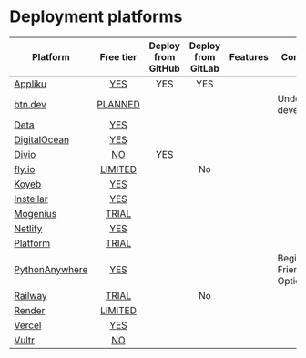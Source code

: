 # Deployment platforms

| Platform                                          |                                     Free tier                                     | Deploy from GitHub | Deploy from GitLab | Features | Comments                 |
| ------------------------------------------------- | :-------------------------------------------------------------------------------: | :----------------: | :----------------: | -------- | ------------------------ |
| [Appliku](https://appliku.com)                    |                        [YES](https://appliku.com/#pricing)                        |        YES         |        YES         |          |                          |
| [btn.dev](https://btn.dev)                        | [PLANNED](https://gist.github.com/carltongibson/638e6695ec990e288fa461f6b339e5d9) |                    |                    |          | Under development        |
| [Deta](https://www.deta.sh)                       |                         [YES](https://deta.space/limits)                          |                    |                    |          |                          |
| [DigitalOcean](https://www.digitalocean.com)      |                    [YES](https://www.digitalocean.com/pricing)                    |                    |                    |          |                          |
| [Divio](https://www.divio.com)                    |                       [NO](https://www.divio.com/pricing/)                        |        YES         |                    |          |                          |
| [fly.io](https://fly.io)                          |                     [LIMITED](https://www.divio.com/pricing/)                     |                    |         No         |          |                          |
| [Koyeb](https://www.koyeb.com)                    |                       [YES](https://www.koyeb.com/pricing)                        |                    |                    |          |                          |
| [Instellar](https://instellar.app)                |                   [YES](https://instellar.app/pricing/monthly/)                   |                    |                    |          |                          |
| [Mogenius](https://mogenius.com/)                 |                       [TRIAL](https://mogenius.com/pricing)                       |                    |                    |          |                          |
| [Netlify](https://www.netlify.com/)               |                      [YES](https://www.netlify.com/pricing/)                      |                    |                    |          |                          |
| [Platform](https://platform.sh)                   |                       [TRIAL](https://platform.sh/pricing/)                       |                    |                    |          |                          |
| [PythonAnywhere](https://www.pythonanywhere.com/) |                  [YES](https://www.pythonanywhere.com/pricing/)                   |                    |                    |          | Beginner Friendly Option |
| [Railway](https://railway.app)                    |          [TRIAL](https://docs.railway.app/reference/pricing#free-trial)           |                    |         No         |          |                          |
| [Render](https://render.com/)                     |                       [LIMITED](https://render.com/pricing)                       |                    |                    |          |                          |
| [Vercel](https://vercel.com/)                     |                         [YES](https://vercel.com/pricing)                         |                    |                    |          |                          |
| [Vultr](https://www.vultr.com)                    |                         [NO](https://vercel.com/pricing)                          |                    |                    |          |                          |
